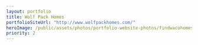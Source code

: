 ```yaml
---
layout: portfolio
title: Wolf Pack Homes
portfolioSiteUrl: "http://www.wolfpackhomes.com/"
heroImage: /public/assets/photos/portfolio-website-photos/findwacohomes-scr.png
priority: 2
---
```

